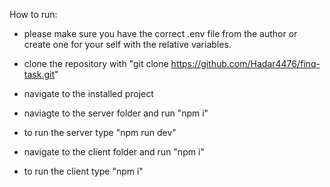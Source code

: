 How to run:

* please make sure you have the correct .env file from the author or create one for your self with the relative variables.
  
* clone the repository with "git clone https://github.com/Hadar4476/finq-task.git"
* navigate to the installed project
* naviagte to the server folder and run "npm i"
* to run the server type "npm run dev"
* navigate to the client folder and run "npm i"
* to run the client type "npm i"
